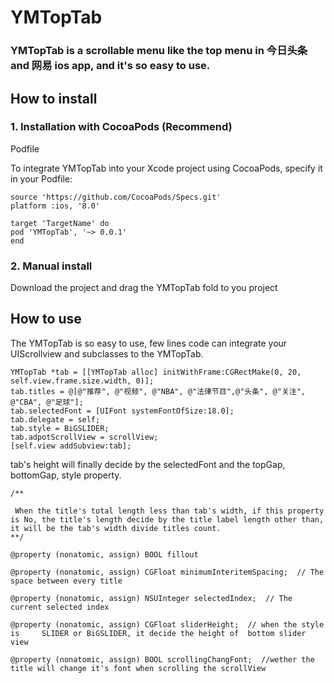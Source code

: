 # YMTopTab
### YMTopTab is a scrollable menu like the top menu in  今日头条 and 网易  ios app, and it's so easy to use.

<!--![Bigger](https://raw.githubusercontent.com/Ym-Barry/YMTopTab/master/Bigger.gif)

![Slider](https://github.com/Ym-Barry/YMTopTab/blob/master/YMTopTab2.gif?raw=true)-->

## How to install 

### 1. Installation with CocoaPods (Recommend)

Podfile

To integrate YMTopTab into your Xcode project using CocoaPods, specify it in your Podfile:

```
source 'https://github.com/CocoaPods/Specs.git'
platform :ios, '8.0'

target 'TargetName' do
pod 'YMTopTab', '~> 0.0.1'
end

```

### 2. Manual install

  Download the project and drag the YMTopTab fold to you project
  
## How to use

The YMTopTab is so easy to use, few lines code can  integrate your UIScrollview and subclasses to the YMTopTab.

```
YMTopTab *tab = [[YMTopTab alloc] initWithFrame:CGRectMake(0, 20, self.view.frame.size.width, 0)];
tab.titles = @[@"推荐", @"视频", @"NBA", @"法律节目",@"头条", @"关注", @"CBA", @"足球"];
tab.selectedFont = [UIFont systemFontOfSize:18.0];
tab.delegate = self;
tab.style = BiGSLIDER;
tab.adpotScrollView = scrollView;
[self.view addSubview:tab];

```
tab's height will finally decide by the selectedFont and the topGap, bottomGap, style property.

```
/**

 When the title's total length less than tab's width, if this property is No, the title's length decide by the title label length other than, it will be the tab's width divide titles count.
**/

@property (nonatomic, assign) BOOL fillout  

```
```
@property (nonatomic, assign) CGFloat minimumInteritemSpacing;  // The space between every title

```
```
@property (nonatomic, assign) NSUInteger selectedIndex;  // The current selected index
```
```
@property (nonatomic, assign) CGFloat sliderHeight;  // when the style is     SLIDER or BiGSLIDER, it decide the height of  bottom slider view

```
```
@property (nonatomic, assign) BOOL scrollingChangFont;  //wether the title will change it's font when scrolling the scrollView
```